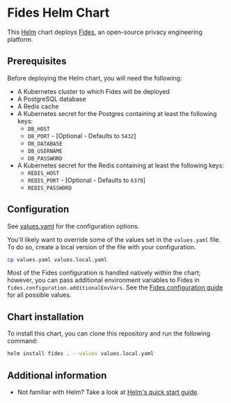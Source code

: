 # Fides Helm Chart

This [Helm](https://helm.sh) chart deploys [Fides](https://ethyca.github.io/fides), an open-source privacy engineering platform.

## Prerequisites

Before deploying the Helm chart, you will need the following:
* A Kubernetes cluster to which Fides will be deployed
* A PostgreSQL database
* A Redis cache
* A Kubernetes secret for the Postgres containing at least the following keys:
  * `DB_HOST`
  * `DB_PORT` - \[Optional - Defaults to `5432`\]
  * `DB_DATABASE`
  * `DB_USERNAME`
  * `DB_PASSWORD`
* A Kubernetes secret for the Redis containing at least the following keys:
  * `REDIS_HOST`
  * `REDIS_PORT` - \[Optional - Defaults to `6379`\]
  * `REDIS_PASSWORD`

## Configuration

See [values.yaml](./values.yaml) for the configuration options.

You'll likely want to override some of the values set in the `values.yaml` file. To do so, create a local version of the file with your configuration.

```sh
cp values.yaml values.local.yaml
```

Most of the Fides configuration is handled natively within the chart; however, you can pass additional environment variables to Fides in `fides.configuration.additionalEnvVars`. See the [Fides configuration guide](https://ethyca.github.io/fides/installation/configuration/) for all possible values.

## Chart installation

To install this chart, you can clone this repository and run the following command:
```sh
helm install fides . --values values.local.yaml
```

## Additional information

* Not familiar with Helm? Take a look at [Helm's quick start guide](https://helm.sh/docs/intro/quickstart/).